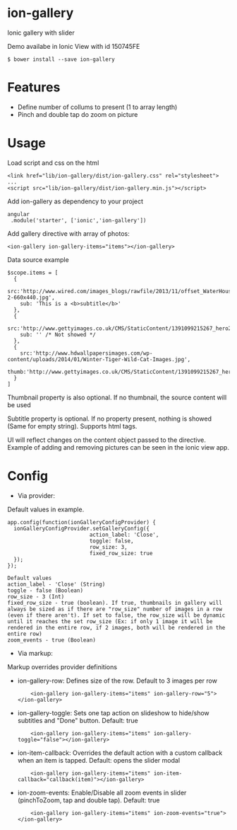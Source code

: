 # ion-gallery
Ionic gallery with slider

Demo availabe in Ionic View with id 150745FE

    $ bower install --save ion-gallery

# Features

 - Define number of collums to present (1 to array length)
 - Pinch and double tap do zoom on picture

# Usage

Load script and css on the html

    <link href="lib/ion-gallery/dist/ion-gallery.css" rel="stylesheet">
    ...
    <script src="lib/ion-gallery/dist/ion-gallery.min.js"></script>

Add ion-gallery as dependency to your project

    angular
     .module('starter', ['ionic','ion-gallery'])

Add gallery directive with array of photos:

    <ion-gallery ion-gallery-items="items"></ion-gallery>

Data source example

    $scope.items = [
      {
        src:'http://www.wired.com/images_blogs/rawfile/2013/11/offset_WaterHouseMarineImages_62652-2-660x440.jpg',
        sub: 'This is a <b>subtitle</b>'
      },
      {
        src:'http://www.gettyimages.co.uk/CMS/StaticContent/1391099215267_hero2.jpg',
        sub: '' /* Not showed */
      },
      {
        src:'http://www.hdwallpapersimages.com/wp-content/uploads/2014/01/Winter-Tiger-Wild-Cat-Images.jpg',
        thumb:'http://www.gettyimages.co.uk/CMS/StaticContent/1391099215267_hero2.jpg'
      }
    ]

Thumbnail property is also optional. If no thumbnail, the source content will be used

Subtitle property is optional. If no property present, nothing is showed (Same for empty string).
Supports html tags.

UI will reflect changes on the content object passed to the directive. Example of adding and removing pictures can be seen in the ionic view app.

# Config

- Via provider:

Default values in example.

```
app.config(function(ionGalleryConfigProvider) {
  ionGalleryConfigProvider.setGalleryConfig({
                          action_label: 'Close',
                          toggle: false,
                          row_size: 3,
                          fixed_row_size: true
  });
});
```

```
Default values
action_label - 'Close' (String)
toggle - false (Boolean)
row_size - 3 (Int)
fixed_row_size - true (boolean). If true, thumbnails in gallery will always be sized as if there are "row_size" number of images in a row (even if there aren't). If set to false, the row_size will be dynamic until it reaches the set row_size (Ex: if only 1 image it will be rendered in the entire row, if 2 images, both will be rendered in the entire row)
zoom_events - true (Boolean)
```

- Via markup:

Markup overrides provider definitions

- ion-gallery-row: Defines size of the row. Default to 3 images per row

          <ion-gallery ion-gallery-items="items" ion-gallery-row="5"></ion-gallery>

- ion-gallery-toggle: Sets one tap action on slideshow to hide/show subtitles and "Done" button. Default: true

          <ion-gallery ion-gallery-items="items" ion-gallery-toggle="false"></ion-gallery>

- ion-item-callback: Overrides the default action with a custom callback when an item is tapped. Default: opens the slider modal

          <ion-gallery ion-gallery-items="items" ion-item-callback="callback(item)"></ion-gallery>

- ion-zoom-events: Enable/Disable all zoom events in slider (pinchToZoom, tap and double tap). Default: true

          <ion-gallery ion-gallery-items="items" ion-zoom-events="true"></ion-gallery>
